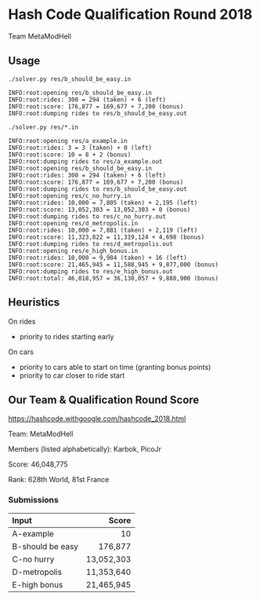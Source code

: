 # Hash Code Qualification Round 2018

Team MetaModHell

## Usage

`./solver.py res/b_should_be_easy.in`

```
INFO:root:opening res/b_should_be_easy.in
INFO:root:rides: 300 = 294 (taken) + 6 (left)
INFO:root:score: 176,877 = 169,677 + 7,200 (bonus)
INFO:root:dumping rides to res/b_should_be_easy.out
```

`./solver.py res/*.in`

```
INFO:root:opening res/a_example.in
INFO:root:rides: 3 = 3 (taken) + 0 (left)
INFO:root:score: 10 = 8 + 2 (bonus)
INFO:root:dumping rides to res/a_example.out
INFO:root:opening res/b_should_be_easy.in
INFO:root:rides: 300 = 294 (taken) + 6 (left)
INFO:root:score: 176,877 = 169,677 + 7,200 (bonus)
INFO:root:dumping rides to res/b_should_be_easy.out
INFO:root:opening res/c_no_hurry.in
INFO:root:rides: 10,000 = 7,805 (taken) + 2,195 (left)
INFO:root:score: 13,052,303 = 13,052,303 + 0 (bonus)
INFO:root:dumping rides to res/c_no_hurry.out
INFO:root:opening res/d_metropolis.in
INFO:root:rides: 10,000 = 7,881 (taken) + 2,119 (left)
INFO:root:score: 11,323,822 = 11,319,124 + 4,698 (bonus)
INFO:root:dumping rides to res/d_metropolis.out
INFO:root:opening res/e_high_bonus.in
INFO:root:rides: 10,000 = 9,984 (taken) + 16 (left)
INFO:root:score: 21,465,945 = 11,588,945 + 9,877,000 (bonus)
INFO:root:dumping rides to res/e_high_bonus.out
INFO:root:total: 46,018,957 = 36,130,057 + 9,888,900 (bonus)
```

## Heuristics

On rides

* priority to rides starting early

On cars

* priority to cars able to start on time (granting bonus points)
* priority to car closer to ride start

## Our Team & Qualification Round Score

<https://hashcode.withgoogle.com/hashcode_2018.html>

Team: MetaModHell

Members (listed alphabetically): Karbok, PicoJr

Score: 46,048,775

Rank: 628th World, 81st France

### Submissions

| Input            |  Score     |
|:-----------------|-----------:|
| A-example        | 10         |
| B-should be easy | 176,877    |
| C-no hurry       | 13,052,303 |
| D-metropolis     | 11,353,640 |
| E-high bonus     | 21,465,945 |
